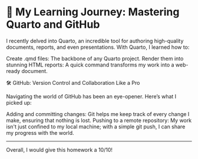 # 🚀 My Learning Journey: Mastering Quarto and GitHub

I recently delved into Quarto, an incredible tool for authoring high-quality documents, reports, and even presentations. With Quarto, I learned how to:

Create .qmd files: The backbone of any Quarto project.
Render them into stunning HTML reports: A quick command transforms my work into a web-ready document.

🛠️ GitHub: Version Control and Collaboration Like a Pro

Navigating the world of GitHub has been an eye-opener. Here’s what I picked up:

Adding and committing changes: Git helps me keep track of every change I make, ensuring that nothing is lost.
Pushing to a remote repository: My work isn't just confined to my local machine; with a simple git push, I can share my progress with the world.

________________________________________________________________________________________________________________________________________

Overall, I would give this homework a 10/10!
